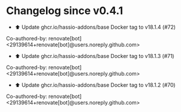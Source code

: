 # Changelog since v0.4.1
- ⬆️ Update ghcr.io/hassio-addons/base Docker tag to v18.1.4 (#72)

Co-authored-by: renovate[bot] <29139614+renovate[bot]@users.noreply.github.com> 
- ⬆️ Update ghcr.io/hassio-addons/base Docker tag to v18.1.3 (#71)

Co-authored-by: renovate[bot] <29139614+renovate[bot]@users.noreply.github.com> 
- ⬆️ Update ghcr.io/hassio-addons/base Docker tag to v18.1.2 (#70)

Co-authored-by: renovate[bot] <29139614+renovate[bot]@users.noreply.github.com> 
